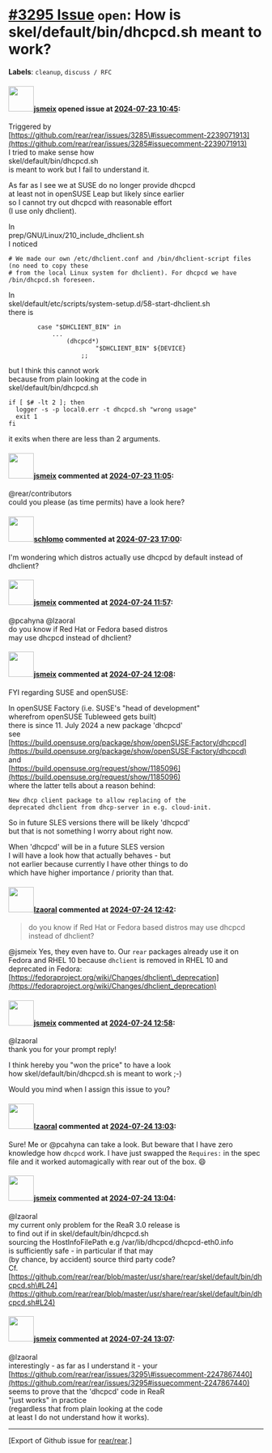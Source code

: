 [\#3295 Issue](https://github.com/rear/rear/issues/3295) `open`: How is skel/default/bin/dhcpcd.sh meant to work?
=================================================================================================================

**Labels**: `cleanup`, `discuss / RFC`

#### <img src="https://avatars.githubusercontent.com/u/1788608?u=925fc54e2ce01551392622446ece427f51e2f0ce&v=4" width="50">[jsmeix](https://github.com/jsmeix) opened issue at [2024-07-23 10:45](https://github.com/rear/rear/issues/3295):

Triggered by  
[https://github.com/rear/rear/issues/3285\#issuecomment-2239071913](https://github.com/rear/rear/issues/3285#issuecomment-2239071913)  
I tried to make sense how  
skel/default/bin/dhcpcd.sh  
is meant to work but I fail to understand it.

As far as I see we at SUSE do no longer provide dhcpcd  
at least not in openSUSE Leap but likely since earlier  
so I cannot try out dhcpcd with reasonable effort  
(I use only dhclient).

In  
prep/GNU/Linux/210\_include\_dhclient.sh  
I noticed

    # We made our own /etc/dhclient.conf and /bin/dhclient-script files (no need to copy these
    # from the local Linux system for dhclient). For dhcpcd we have /bin/dhcpcd.sh foreseen.

In  
skel/default/etc/scripts/system-setup.d/58-start-dhclient.sh  
there is

            case "$DHCLIENT_BIN" in
                ...
                    (dhcpcd*)
                            "$DHCLIENT_BIN" ${DEVICE}
                        ;;

but I think this cannot work  
because from plain looking at the code in  
skel/default/bin/dhcpcd.sh

    if [ $# -lt 2 ]; then
      logger -s -p local0.err -t dhcpcd.sh "wrong usage"
      exit 1
    fi

it exits when there are less than 2 arguments.

#### <img src="https://avatars.githubusercontent.com/u/1788608?u=925fc54e2ce01551392622446ece427f51e2f0ce&v=4" width="50">[jsmeix](https://github.com/jsmeix) commented at [2024-07-23 11:05](https://github.com/rear/rear/issues/3295#issuecomment-2244929735):

@rear/contributors  
could you please (as time permits) have a look here?

#### <img src="https://avatars.githubusercontent.com/u/101384?v=4" width="50">[schlomo](https://github.com/schlomo) commented at [2024-07-23 17:00](https://github.com/rear/rear/issues/3295#issuecomment-2245768426):

I'm wondering which distros actually use dhcpcd by default instead of
dhclient?

#### <img src="https://avatars.githubusercontent.com/u/1788608?u=925fc54e2ce01551392622446ece427f51e2f0ce&v=4" width="50">[jsmeix](https://github.com/jsmeix) commented at [2024-07-24 11:57](https://github.com/rear/rear/issues/3295#issuecomment-2247727730):

@pcahyna @lzaoral  
do you know if Red Hat or Fedora based distros  
may use dhcpcd instead of dhclient?

#### <img src="https://avatars.githubusercontent.com/u/1788608?u=925fc54e2ce01551392622446ece427f51e2f0ce&v=4" width="50">[jsmeix](https://github.com/jsmeix) commented at [2024-07-24 12:08](https://github.com/rear/rear/issues/3295#issuecomment-2247746235):

FYI regarding SUSE and openSUSE:

In openSUSE Factory (i.e. SUSE's "head of development"  
wherefrom openSUSE Tubleweed gets built)  
there is since 11. July 2024 a new package 'dhcpcd'  
see  
[https://build.opensuse.org/package/show/openSUSE:Factory/dhcpcd](https://build.opensuse.org/package/show/openSUSE:Factory/dhcpcd)  
and  
[https://build.opensuse.org/request/show/1185096](https://build.opensuse.org/request/show/1185096)  
where the latter tells about a reason behind:

    New dhcp client package to allow replacing of the
    deprecated dhclient from dhcp-server in e.g. cloud-init.

So in future SLES versions there will be likely 'dhcpcd'  
but that is not something I worry about right now.

When 'dhcpcd' will be in a future SLES version  
I will have a look how that actually behaves - but  
not earlier because currently I have other things to do  
which have higher importance / priority than that.

#### <img src="https://avatars.githubusercontent.com/u/48823770?v=4" width="50">[lzaoral](https://github.com/lzaoral) commented at [2024-07-24 12:42](https://github.com/rear/rear/issues/3295#issuecomment-2247816337):

> do you know if Red Hat or Fedora based distros may use dhcpcd instead
> of dhclient?

@jsmeix Yes, they even have to. Our `rear` packages already use it on
Fedora and RHEL 10 because `dhclient` is removed in RHEL 10 and
deprecated in Fedora:
[https://fedoraproject.org/wiki/Changes/dhclient\_deprecation](https://fedoraproject.org/wiki/Changes/dhclient_deprecation)

#### <img src="https://avatars.githubusercontent.com/u/1788608?u=925fc54e2ce01551392622446ece427f51e2f0ce&v=4" width="50">[jsmeix](https://github.com/jsmeix) commented at [2024-07-24 12:58](https://github.com/rear/rear/issues/3295#issuecomment-2247848934):

@lzaoral  
thank you for your prompt reply!

I think hereby you "won the price" to have a look  
how skel/default/bin/dhcpcd.sh is meant to work ;-)

Would you mind when I assign this issue to you?

#### <img src="https://avatars.githubusercontent.com/u/48823770?v=4" width="50">[lzaoral](https://github.com/lzaoral) commented at [2024-07-24 13:03](https://github.com/rear/rear/issues/3295#issuecomment-2247867440):

Sure! Me or @pcahyna can take a look. But beware that I have zero
knowledge how `dhcpcd` work. I have just swapped the `Requires:` in the
spec file and it worked automagically with rear out of the box. 😄

#### <img src="https://avatars.githubusercontent.com/u/1788608?u=925fc54e2ce01551392622446ece427f51e2f0ce&v=4" width="50">[jsmeix](https://github.com/jsmeix) commented at [2024-07-24 13:04](https://github.com/rear/rear/issues/3295#issuecomment-2247868453):

@lzaoral  
my current only problem for the ReaR 3.0 release is  
to find out if in skel/default/bin/dhcpcd.sh  
sourcing the HostInfoFilePath e.g /var/lib/dhcpcd/dhcpcd-eth0.info  
is sufficiently safe - in particular if that may  
(by chance, by accident) source third party code?  
Cf.  
[https://github.com/rear/rear/blob/master/usr/share/rear/skel/default/bin/dhcpcd.sh\#L24](https://github.com/rear/rear/blob/master/usr/share/rear/skel/default/bin/dhcpcd.sh#L24)

#### <img src="https://avatars.githubusercontent.com/u/1788608?u=925fc54e2ce01551392622446ece427f51e2f0ce&v=4" width="50">[jsmeix](https://github.com/jsmeix) commented at [2024-07-24 13:07](https://github.com/rear/rear/issues/3295#issuecomment-2247879920):

@lzaoral  
interestingly - as far as I understand it - your  
[https://github.com/rear/rear/issues/3295\#issuecomment-2247867440](https://github.com/rear/rear/issues/3295#issuecomment-2247867440)  
seems to prove that the 'dhcpcd' code in ReaR  
"just works" in practice  
(regardless that from plain looking at the code  
at least I do not understand how it works).

------------------------------------------------------------------------

\[Export of Github issue for
[rear/rear](https://github.com/rear/rear).\]
